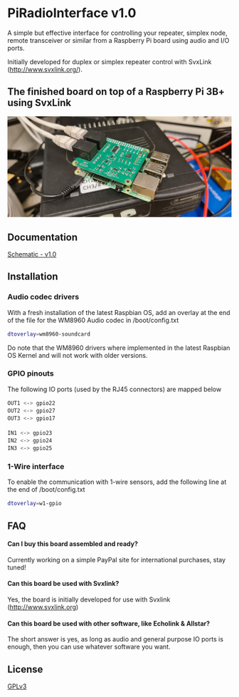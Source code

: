 
# PiRadioInterface v1.0

A simple but effective interface for controlling your repeater, simplex node, remote transceiver or similar from a Raspberry Pi board using audio and I/O ports.

Initially developed for duplex or simplex repeater control with SvxLink (http://www.svxlink.org/).


## The finished board on top of a Raspberry Pi 3B+ using SvxLink

![App Screenshot](https://github.com/sa0azt/PiRadioInterface/blob/main/piradioint_svxlink.jpg)


## Documentation

[Schematic - v1.0](https://github.com/sa0azt/PiRadioInterface/blob/main/piradioint_sch.pdf)


## Installation

### Audio codec drivers

With a fresh installation of the latest Raspbian OS, add an overlay at the end of the file for the WM8960 Audio codec in /boot/config.txt

```bash
dtoverlay=wm8960-soundcard
```

Do note that the WM8960 drivers where implemented in the latest Raspbian OS Kernel and will not work with older versions.

### GPIO pinouts

The following IO ports (used by the RJ45 connectors) are mapped below

```bash
OUT1 <-> gpio22
OUT2 <-> gpio27
OUT3 <-> gpio17

IN1 <-> gpio23
IN2 <-> gpio24
IN3 <-> gpio25
```

### 1-Wire interface

To enable the communication with 1-wire sensors, add the following line at the end of /boot/config.txt

```bash
dtoverlay=w1-gpio
```
## FAQ

#### Can I buy this board assembled and ready?

Currently working on a simple PayPal site for international purchases, stay tuned!

#### Can this board be used with Svxlink?

Yes, the board is initially developed for use with Svxlink (http://www.svxlink.org)

#### Can this board be used with other software, like Echolink & Allstar?

The short answer is yes, as long as audio and general purpose IO ports is enough, then you can use whatever software you want.


## License

[GPLv3](https://choosealicense.com/licenses/gpl-3.0/)


